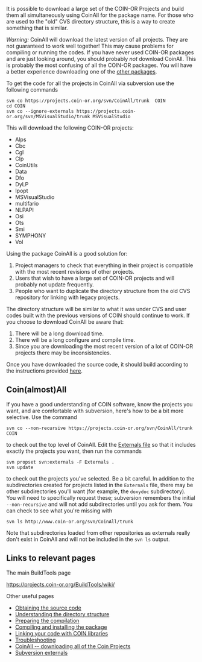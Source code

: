 
 It is possible to download a large set of the COIN-OR Projects and build them all simultaneously using CoinAll for the package name. For those who are used to the "old" CVS directory structure, this is a way to create something that is similar.

*Warning:* CoinAll will download the latest version of all projects. They are not guaranteed to work well together! This may cause problems for compiling or running the codes. If you have never used COIN-OR packages and are just looking around, you should probably *not* download CoinAll. This is probably the most confusing of all the COIN-OR packages. You will have a better experience downloading one of the [other packages](http://www.coin-or.org/projects.html). 

To get the code for all the projects in CoinAll via subversion use the following commands 
```
svn co https://projects.coin-or.org/svn/CoinAll/trunk  COIN
cd COIN
svn co --ignore-externals https://projects.coin-or.org/svn/MSVisualStudio/trunk MSVisualStudio
```

This will download the following COIN-OR projects:
 * Alps
 * Cbc
 * Cgl
 * Clp
 * CoinUtils
 * Data
 * Dfo
 * DyLP
 * Ipopt
 * MSVisualStudio
 * multifario
 * NLPAPI
 * Osi
 * Ots
 * Smi
 * SYMPHONY
 * Vol

Using the package CoinAll is a good solution for:

 1. Project managers to check that everything in their project is compatible with the most recent revisions of other projects. 
 1. Users that wish to have a large set of COIN-OR projects and will probably not update frequently.
 1. People who want to duplicate the directory structure from the old CVS repository for linking with legacy projects.

The directory structure will be similar to what it was under CVS and user codes built with the previous versions of COIN should continue to work. If you choose to download CoinAll be aware that:

 1. There will be a long download time.
 1. There will be a long configure and compile time.
 1. Since you are downloading the most recent version of a lot of COIN-OR projects there may be inconsistencies.

Once you have downloaded the source code, it should build according to the instructions provided [here](https://projects.coin-or.org/BuildTools/wiki).


## Coin(almost)All

If you have a good understanding of COIN software, know the projects you want, and are comfortable with subversion, here's how to be a bit more selective.
Use the command
```
svn co --non-recursive https://projects.coin-or.org/svn/CoinAll/trunk  COIN
```
to check out the top level of CoinAll. Edit the
[Externals file](./pm-svn-externals) so
that it includes exactly the projects you want, then run the commands
```
svn propset svn:externals -F Externals .
svn update
```
to check out the projects you've selected. Be a bit careful. In addition to the subdirectories created for projects listed in the `Externals` file,
there may be other subdirectories you'll want (for example, the `doxydoc`
subdirectory). You will need to specifically request these; subversion remembers the initial `--non-recursive` and will not add subdirectories until you ask for them.
You can check to see what you're missing with
```
svn ls http://www.coin-or.org/svn/CoinAll/trunk
```
Note that subdirectories loaded from other repositories as externals really don't exist in CoinAll and will not be included in the `svn ls` output.


## Links to relevant pages

The main BuildTools page

https://projects.coin-or.org/BuildTools/wiki/

Other useful pages

 * [Obtaining the source code](./user-download)
 * [Understanding the directory structure](./user-directories)
 * [Preparing the compilation](./user-configure)
 * [Compiling and installing the package](./user-compile)
 * [Linking your code with COIN libraries](./user-examples)
 * [Troubleshooting](./user-troubleshooting)
 * [CoinAll -- downloading all of the Coin Projects](./user-coinall)
 * [Subversion externals](./pm-svn-externals)
